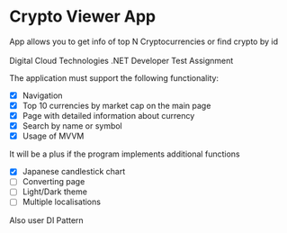 # Crypto Viewer App
App allows you to get info of top N Cryptocurrencies or find crypto by id<br><br>
Digital Cloud Technologies .NET Developer Test Assignment

The application must support the following functionality:
- [x] Navigation
- [x] Top 10 currencies by market cap on the main page
- [x] Page with detailed information about currency 
- [x] Search by name or symbol
- [x] Usage of MVVM

It will be a plus if the program implements additional functions
- [x] Japanese candlestick chart
- [ ] Converting page 
- [ ] Light/Dark theme
- [ ] Multiple localisations

Also user DI Pattern 
